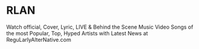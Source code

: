 RLAN
====

Watch official, Cover, Lyric, LIVE &amp; Behind the Scene Music Video Songs of the most Popular, Top, Hyped Artists with Latest News at ReguLarlyAlterNative.com